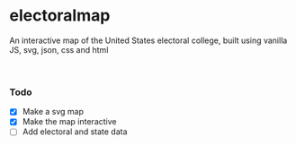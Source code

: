 # electoralmap
An interactive map of the United States electoral college, built using vanilla JS, svg, json, css and html
<br/>
<br/>
<br/>
### Todo
- [x] Make a svg map
- [x] Make the map interactive
- [ ] Add electoral and state data